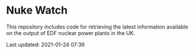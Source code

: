 # Nuke Watch

This repository includes code for retrieving the latest information available on the output of EDF nuclear power plants in the UK.

Last updated: 2021-01-24 07:36